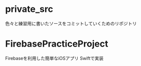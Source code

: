# private_src
色々と練習用に書いたソースをコミットしていくためのリポジトリ

# FirebasePracticeProject
Firebaseを利用した簡単なiOSアプリ
Swiftで実装
